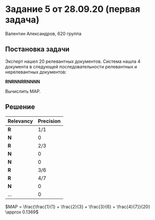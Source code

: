 # Задание 5 от 28.09.20 (первая задача)

Валентин Александров, 620 группа

## Постановка задачи

Эксперт нашел 20 релевантных документов. Система нашла 4 документа в следующей последовательности релевантных и нерелевантных документов: 

**RNRNNRRNNNN**

Вычислить MAP.

## Решение


| Relevancy | Precision |
|-----------|-----------|
| **R**     | $1/1$     |
| **N**     | 0         |
| **R**     | $2/3$     |
| **N**     | 0         |
| **N**     | 0         |
| **R**     | $3/6$     |
| **R**     | $4/7$     |
| **N**     | 0         |
| ...       | 0         |

$MAP = \frac{\frac{1}{1} + \frac{2}{3} + \frac{3}{6} + \frac{4}{7}}{20} \approx 0.1369$